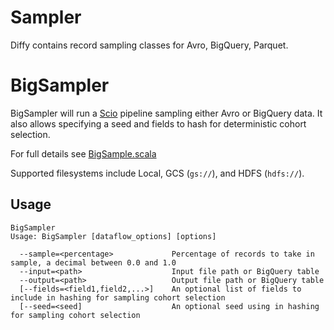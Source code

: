 Sampler
=======

Diffy contains record sampling classes for Avro, BigQuery, Parquet.

# BigSampler

BigSampler will run a [Scio](https://github.com/spotify/scio) pipeline sampling either Avro or BigQuery data.
 It also allows specifying a seed and fields to hash for deterministic cohort selection.

For full details see [BigSample.scala](https://github.com/spotify/ratatool/blob/master/ratatool-sampling/src/main/scala/com/spotify/ratatool/samplers/BigSampler.scala)

Supported filesystems include Local, GCS (`gs://`), and HDFS (`hdfs://`).

## Usage

```
BigSampler
Usage: BigSampler [dataflow_options] [options]

  --sample=<percentage>             Percentage of records to take in sample, a decimal between 0.0 and 1.0
  --input=<path>                    Input file path or BigQuery table
  --output=<path>                   Output file path or BigQuery table
  [--fields=<field1,field2,...>]    An optional list of fields to include in hashing for sampling cohort selection
  [--seed=<seed]                    An optional seed using in hashing for sampling cohort selection
```
